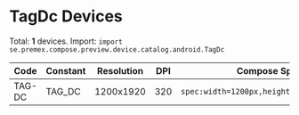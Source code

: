# TagDc Devices

Total: **1** devices. Import: `import se.premex.compose.preview.device.catalog.android.TagDc`

| Code | Constant | Resolution | DPI | Compose Spec | Preview Usage |
|------|----------|------------|-----|-------------|---------------|
| TAG-DC | TAG_DC | 1200x1920 | 320 | `spec:width=1200px,height=1920px,dpi=320` | `@Preview(device = TagDc.TAG_DC)` |

<!-- Generated automatically. Do not edit manually. -->
